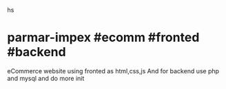 hs
# parmar-impex #ecomm #fronted #backend

eCommerce website using fronted as html,css,js
And for backend use php and mysql and do more init
